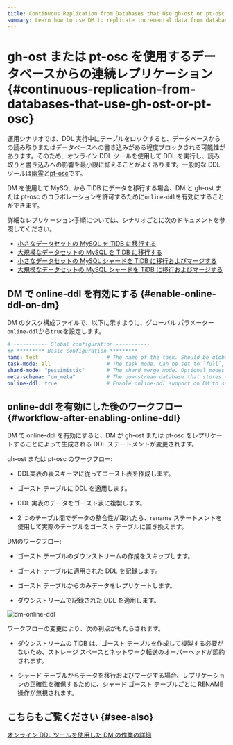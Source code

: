 ```yaml
---
title: Continuous Replication from Databases that Use gh-ost or pt-osc
summary: Learn how to use DM to replicate incremental data from databases that use online DDL tools gh-ost or pt-osc
---
```


# gh-ost または pt-osc を使用するデータベースからの連続レプリケーション {#continuous-replication-from-databases-that-use-gh-ost-or-pt-osc}

運用シナリオでは、DDL 実行中にテーブルをロックすると、データベースからの読み取りまたはデータベースへの書き込みがある程度ブロックされる可能性があります。そのため、オンライン DDL ツールを使用して DDL を実行し、読み取りと書き込みへの影響を最小限に抑えることがよくあります。一般的な DDL ツールは[幽霊](https://github.com/github/gh-ost)と[pt-osc](https://www.percona.com/doc/percona-toolkit/3.0/pt-online-schema-change.html)です。

DM を使用して MySQL から TiDB にデータを移行する場合、DM と gh-ost または pt-osc のコラボレーションを許可するために`online-ddl`を有効にすることができます。

詳細なレプリケーション手順については、シナリオごとに次のドキュメントを参照してください。

-   [小さなデータセットの MySQL を TiDB に移行する](/migrate-small-mysql-to-tidb.md)
-   [大規模なデータセットの MySQL を TiDB に移行する](/migrate-large-mysql-to-tidb.md)
-   [小さなデータセットの MySQL シャードを TiDB に移行およびマージする](/migrate-small-mysql-shards-to-tidb.md)
-   [大規模なデータセットの MySQL シャードを TiDB に移行およびマージする](/migrate-large-mysql-shards-to-tidb.md)

## DM で online-ddl を有効にする {#enable-online-ddl-on-dm}

DM のタスク構成ファイルで、以下に示すように、グローバル パラメーター`online-ddl`から`true`を設定します。

```yaml
# ----------- Global configuration -----------
## ********* Basic configuration *********
name: test                      # The name of the task. Should be globally unique.
task-mode: all                  # The task mode. Can be set to `full`, `incremental`, or `all`.
shard-mode: "pessimistic"       # The shard merge mode. Optional modes are `pessimistic` and `optimistic`. The `pessimistic` mode is used by default. After understanding the principles and restrictions of the "optimistic" mode, you can set it to the "optimistic" mode.
meta-schema: "dm_meta"          # The downstream database that stores the `meta` information.
online-ddl: true                # Enable online-ddl support on DM to support automatic processing of "gh-ost" and "pt-osc" for the upstream database.
```

## online-ddl を有効にした後のワークフロー {#workflow-after-enabling-online-ddl}

DM で online-ddl を有効にすると、DM が gh-ost または pt-osc をレプリケートすることによって生成される DDL ステートメントが変更されます。

gh-ost または pt-osc のワークフロー:

-   DDL実表の表スキーマに従ってゴースト表を作成します。

-   ゴースト テーブルに DDL を適用します。

-   DDL 実表のデータをゴースト表に複製します。

-   2 つのテーブル間でデータの整合性が取れたら、rename ステートメントを使用して実際のテーブルをゴースト テーブルに置き換えます。

DMのワークフロー:

-   ゴースト テーブルのダウンストリームの作成をスキップします。

-   ゴースト テーブルに適用された DDL を記録します。

-   ゴースト テーブルからのみデータをレプリケートします。

-   ダウンストリームで記録された DDL を適用します。

![dm-online-ddl](https://docs-download.pingcap.com/media/images/docs/dm/dm-online-ddl.png)

ワークフローの変更により、次の利点がもたらされます。

-   ダウンストリームの TiDB は、ゴースト テーブルを作成して複製する必要がないため、ストレージ スペースとネットワーク転送のオーバーヘッドが節約されます。

-   シャード テーブルからデータを移行およびマージする場合、レプリケーションの正確性を確保するために、シャード ゴースト テーブルごとに RENAME 操作が無視されます。

## こちらもご覧ください {#see-also}

[オンライン DDL ツールを使用した DM の作業の詳細](/dm/feature-online-ddl.md#working-details-for-dm-with-online-ddl-tools)
